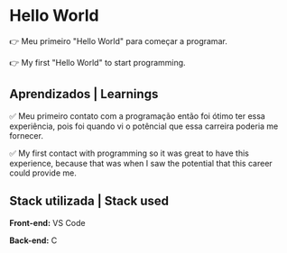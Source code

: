 # Hello World

👉 Meu primeiro "Hello World" para começar a programar.

👉 My first "Hello World" to start programming.

## Aprendizados | Learnings

✅ Meu primeiro contato com a programação então foi ótimo 
ter essa experiência, pois foi quando vi o potêncial
que essa carreira poderia me fornecer. 

✅ My first contact with programming so it was great
to have this experience, because that was when I saw the potential
that this career could provide me.

## Stack utilizada | Stack used

**Front-end:** VS Code

**Back-end:** C

